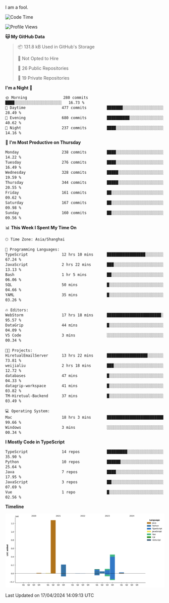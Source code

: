 I am a fool.

<!--START_SECTION:waka-->
![Code Time](http://img.shields.io/badge/Code%20Time-1%2C332%20hrs%2044%20mins-blue)

![Profile Views](http://img.shields.io/badge/Profile%20Views-7-blue)

**🐱 My GitHub Data** 

> 📦 131.8 kB Used in GitHub's Storage 
 > 
> 🚫 Not Opted to Hire
 > 
> 📜 26 Public Repositories 
 > 
> 🔑 19 Private Repositories 
 > 
**I'm a Night 🦉** 

```text
🌞 Morning                280 commits         ████░░░░░░░░░░░░░░░░░░░░░   16.73 % 
🌆 Daytime                477 commits         ███████░░░░░░░░░░░░░░░░░░   28.49 % 
🌃 Evening                680 commits         ██████████░░░░░░░░░░░░░░░   40.62 % 
🌙 Night                  237 commits         ████░░░░░░░░░░░░░░░░░░░░░   14.16 % 
```
📅 **I'm Most Productive on Thursday** 

```text
Monday                   238 commits         ████░░░░░░░░░░░░░░░░░░░░░   14.22 % 
Tuesday                  276 commits         ████░░░░░░░░░░░░░░░░░░░░░   16.49 % 
Wednesday                328 commits         █████░░░░░░░░░░░░░░░░░░░░   19.59 % 
Thursday                 344 commits         █████░░░░░░░░░░░░░░░░░░░░   20.55 % 
Friday                   161 commits         ██░░░░░░░░░░░░░░░░░░░░░░░   09.62 % 
Saturday                 167 commits         ██░░░░░░░░░░░░░░░░░░░░░░░   09.98 % 
Sunday                   160 commits         ██░░░░░░░░░░░░░░░░░░░░░░░   09.56 % 
```


📊 **This Week I Spent My Time On** 

```text
🕑︎ Time Zone: Asia/Shanghai

💬 Programming Languages: 
TypeScript               12 hrs 10 mins      █████████████████░░░░░░░░   67.24 % 
JavaScript               2 hrs 22 mins       ███░░░░░░░░░░░░░░░░░░░░░░   13.13 % 
Bash                     1 hr 5 mins         ██░░░░░░░░░░░░░░░░░░░░░░░   06.06 % 
SQL                      50 mins             █░░░░░░░░░░░░░░░░░░░░░░░░   04.66 % 
YAML                     35 mins             █░░░░░░░░░░░░░░░░░░░░░░░░   03.26 % 

🔥 Editors: 
WebStorm                 17 hrs 18 mins      ████████████████████████░   95.57 % 
DataGrip                 44 mins             █░░░░░░░░░░░░░░░░░░░░░░░░   04.09 % 
VS Code                  3 mins              ░░░░░░░░░░░░░░░░░░░░░░░░░   00.34 % 

🐱‍💻 Projects: 
HiretualEmailServer      13 hrs 22 mins      ██████████████████░░░░░░░   73.81 % 
weijialiu                2 hrs 18 mins       ███░░░░░░░░░░░░░░░░░░░░░░   12.72 % 
databases                47 mins             █░░░░░░░░░░░░░░░░░░░░░░░░   04.33 % 
datagrip-workspace       41 mins             █░░░░░░░░░░░░░░░░░░░░░░░░   03.82 % 
TM-Hiretual-Backend      37 mins             █░░░░░░░░░░░░░░░░░░░░░░░░   03.49 % 

💻 Operating System: 
Mac                      18 hrs 3 mins       █████████████████████████   99.66 % 
Windows                  3 mins              ░░░░░░░░░░░░░░░░░░░░░░░░░   00.34 % 
```

**I Mostly Code in TypeScript** 

```text
TypeScript               14 repos            █████████░░░░░░░░░░░░░░░░   35.90 % 
Python                   10 repos            ██████░░░░░░░░░░░░░░░░░░░   25.64 % 
Java                     7 repos             ████░░░░░░░░░░░░░░░░░░░░░   17.95 % 
JavaScript               3 repos             ██░░░░░░░░░░░░░░░░░░░░░░░   07.69 % 
Vue                      1 repo              █░░░░░░░░░░░░░░░░░░░░░░░░   02.56 % 
```



**Timeline**

![Lines of Code chart](https://raw.githubusercontent.com/VeejaLiu/VeejaLiu/master/assets/bar_graph.png)


 Last Updated on 17/04/2024 14:09:13 UTC
<!--END_SECTION:waka-->
